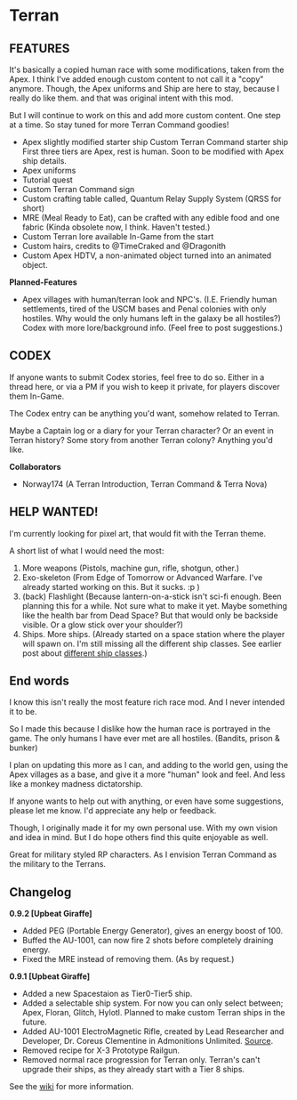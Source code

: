 # Terran

## FEATURES
It's basically a copied human race with some modifications, taken from the Apex.
I think I've added enough custom content to not call it a "copy" anymore. Though, the Apex uniforms and Ship are here to stay, because I really do like them. and that was original intent with this mod.

But I will continue to work on this and add more custom content. One step at a time.
So stay tuned for more Terran Command goodies!
* Apex slightly modified starter ship Custom Terran Command starter ship First three tiers are Apex, rest is human. Soon to be modified with Apex ship details.
* Apex uniforms
* Tutorial quest
* Custom Terran Command sign
* Custom crafting table called, Quantum Relay Supply System (QRSS for short)
* MRE (Meal Ready to Eat), can be crafted with any edible food and one fabric (Kinda obsolete now, I think. Haven't tested.)
* Custom Terran lore available In-Game from the start
* Custom hairs, credits to @TimeCraked and @Dragonith
* Custom Apex HDTV, a non-animated object turned into an animated object.

**Planned-Features**
* Apex villages with human/terran look and NPC's. (I.E. Friendly human settlements, tired of the USCM bases and Penal colonies with only hostiles. Why would the only humans left in the galaxy be all hostiles?)
Codex with more lore/background info. (Feel free to post suggestions.)

## CODEX
If anyone wants to submit Codex stories, feel free to do so. Either in a thread here, or via a PM if you wish to keep it private, for players discover them In-Game.

The Codex entry can be anything you'd want, somehow related to Terran.

Maybe a Captain log or a diary for your Terran character? Or an event in Terran history?
Some story from another Terran colony? Anything you'd like.

**Collaborators**
* Norway174 (A Terran Introduction, Terran Command & Terra Nova)

## HELP WANTED!
I'm currently looking for pixel art, that would fit with the Terran theme.

A short list of what I would need the most:

1. More weapons (Pistols, machine gun, rifle, shotgun, other.)
1. Exo-skeleton (From Edge of Tomorrow or Advanced Warfare. I've already started working on this. But it sucks. :p )
1. (back) Flashlight (Because lantern-on-a-stick isn't sci-fi enough. Been planning this for a while. Not sure what to make it yet. Maybe something like the health bar from Dead Space? But that would only be backside visible. Or a glow stick over your shoulder?)
1. Ships. More ships. (Already started on a space station where the player will spawn on. I'm still missing all the different ship classes. See earlier post about [different ship classes](http://community.playstarbound.com/index.php?threads/terran.86030/page-4#post-2410690).)


## End words
I know this isn't really the most feature rich race mod. And I never intended it to be.

So I made this because I dislike how the human race is portrayed in the game. The only humans I have ever met are all hostiles. (Bandits, prison & bunker)

I plan on updating this more as I can, and adding to the world gen, using the Apex villages as a base, and give it a more "human" look and feel. And less like a monkey madness dictatorship.

If anyone wants to help out with anything, or even have some suggestions, please let me know. I'd appreciate any help or feedback.

Though, I originally made it for my own personal use. With my own vision and idea in mind. But I do hope others find this quite enjoyable as well.

Great for military styled RP characters. As I envision Terran Command as the military to the Terrans.

## Changelog

**0.9.2 [Upbeat Giraffe]**

+ Added PEG (Portable Energy Generator), gives an energy boost of 100.
+ Buffed the AU-1001, can now fire 2 shots before completely draining energy.
+ Fixed the MRE instead of removing them. (As by request.)

**0.9.1 [Upbeat Giraffe]**

+ Added a new Spacestaion as Tier0-Tier5 ship.
+ Added a selectable ship system. For now you can only select between; Apex, Floran, Glitch, Hylotl. Planned to make custom Terran ships in the future.
+ Added AU-1001 ElectroMagnetic Rifle, created by Lead Researcher and Developer, Dr. Coreus Clementine in Admonitions Unlimited. [Source](http://community.playstarbound.com/index.php?threads/terran.86030/page-4#post-2434271).
+ Removed recipe for X-3 Prototype Railgun.
+ Removed normal race progression for Terran only. Terran's can't upgrade their ships, as they already start with a Tier 8 ships.

See the [wiki](https://github.com/Norway174/Terran/wiki) for more information.
